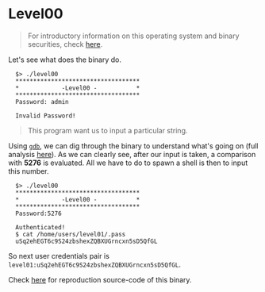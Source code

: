 # Level00

> For introductory information on this operating system and binary securities, check [here](./analysis.md).

Let's see what does the binary do.

```shell
  $> ./level00
  ***********************************
  *            -Level00 -           *
  ***********************************
  Password: admin

  Invalid Password!
```

> This program want us to input a particular string.

Using [`gdb`](https://linux.die.net/man/1/gdb), we can dig through the binary to understand what's going on (full analysis [here](./gdb.md)). As we can clearly see, after our input is taken, a comparison with **5276** is evaluated. All we have to do to spawn a shell is then to input this number.

```shell
  $> ./level00
  ***********************************
  *            -Level00 -           *
  ***********************************
  Password:5276

  Authenticated!
  $ cat /home/users/level01/.pass
  uSq2ehEGT6c9S24zbshexZQBXUGrncxn5sD5QfGL
```

So next user credentials pair is `level01:uSq2ehEGT6c9S24zbshexZQBXUGrncxn5sD5QfGL`.

Check [here](../source.c) for reproduction source-code of this binary.